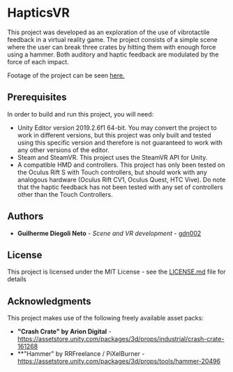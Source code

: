 # HapticsVR
 
This project was developed as an exploration of the use of vibrotactile feedback in a virtual reality game. The project consists of a simple scene where the user can break three crates by hitting them with enough force using a hammer. Both auditory and haptic feedback are modulated by the force of each impact.

Footage of the project can be seen [here.](https://vimeo.com/431776025)

## Prerequisites

In order to build and run this project, you will need:
* Unity Editor version 2019.2.6f1 64-bit. You may convert the project to work in different versions, but this project was only built and tested using this specific version and therefore is not guaranteed to work with any other versions of the editor.
* Steam and SteamVR. This project uses the SteamVR API for Unity.
* A compatible HMD and controllers. This project has only been tested on the Oculus Rift S with Touch controllers, but should work with any analogous hardware (Oculus Rift CV1, Oculus Quest, HTC Vive). Do note that the haptic feedback has not been tested with any set of controllers other than the Touch Controllers.

## Authors

* **Guilherme Diegoli Neto** - *Scene and VR development* - [gdn002](https://github.com/gdn002)

## License

This project is licensed under the MIT License - see the [LICENSE.md](LICENSE.md) file for details

## Acknowledgments

This project makes use of the following freely available asset packs:
* **"Crash Crate" by Arion Digital** - https://assetstore.unity.com/packages/3d/props/industrial/crash-crate-161268
* **"Hammer" by RRFreelance / PiXelBurner - https://assetstore.unity.com/packages/3d/props/tools/hammer-20496